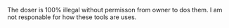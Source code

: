 The doser is 100% illegal without permisson from owner to dos them. I am not responable for how these tools are uses.
